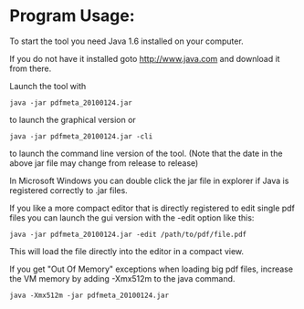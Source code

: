 # Program Usage: #

To start the tool you need Java 1.6 installed on your computer.

If you do not have it installed goto http://www.java.com and download it from there.

Launch the tool with

`java -jar pdfmeta_20100124.jar`

to launch the graphical version or

`java -jar pdfmeta_20100124.jar -cli`

to launch the command line version of the tool. (Note that the date in the above jar file may change from release to release)

In Microsoft Windows you can double click the jar file in explorer if
Java is registered correctly to .jar files.

If you like a more compact editor that is directly registered to edit single pdf files you can launch the gui version with the -edit option like this:

`java -jar pdfmeta_20100124.jar -edit /path/to/pdf/file.pdf`

This will load the file directly into the editor in a compact view.

If you get "Out Of Memory" exceptions when loading big pdf files, increase
the VM memory by adding -Xmx512m to the java command.

`java -Xmx512m -jar pdfmeta_20100124.jar`